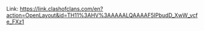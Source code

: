 Link:
https://link.clashofclans.com/en?action=OpenLayout&id=TH11%3AHV%3AAAAALQAAAAF5IPbudD_XwW_vcfe_FXz1
